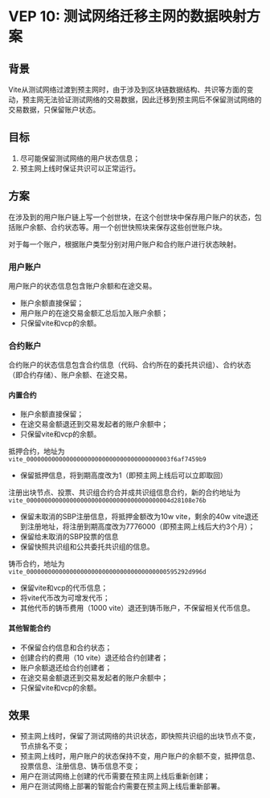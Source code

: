 # VEP 10: 测试网络迁移主网的数据映射方案

## 背景
Vite从测试网络过渡到预主网时，由于涉及到区块链数据结构、共识等方面的变动，预主网无法验证测试网络的交易数据，因此迁移到预主网后不保留测试网络的交易数据，只保留账户状态。

## 目标
1. 尽可能保留测试网络的用户状态信息；
2. 预主网上线时保证共识可以正常运行。

## 方案

在涉及到的用户账户链上写一个创世块，在这个创世块中保存用户账户的状态，包括账户余额、合约状态等。用一个创世快照块来保存这些创世账户块。

对于每一个账户，根据账户类型分别对用户账户和合约账户进行状态映射。

### 用户账户

用户账户的状态信息包含账户余额和在途交易。
* 账户余额直接保留；
* 用户账户的在途交易金额汇总后加入账户余额；
* 只保留vite和vcp的余额。

### 合约账户

合约账户的状态信息包含合约信息（代码、合约所在的委托共识组）、合约状态（即合约存储）、账户余额、在途交易。

#### 内置合约

* 账户余额直接保留；
* 在途交易金额退还到交易发起者的账户余额中；
* 只保留vite和vcp的余额。

抵押合约，地址为`vite_0000000000000000000000000000000000000003f6af7459b9`
* 保留抵押信息，将到期高度改为1（即预主网上线后可以立即取回）

注册出块节点、投票、共识组合约合并成共识组信息合约，新的合约地址为`vite_0000000000000000000000000000000000000004d28108e76b`
* 保留未取消的SBP注册信息，将抵押金额改为10w vite，剩余的40w vite退还到注册地址，将注册到期高度改为7776000（即预主网上线后大约3个月）；
* 保留给未取消的SBP投票的信息
* 保留快照共识组和公共委托共识组的信息。

铸币合约，地址为`vite_000000000000000000000000000000000000000595292d996d`
* 保留vite和vcp的代币信息；
* 将vite代币改为可增发代币；
* 其他代币的铸币费用（1000 vite）退还到铸币账户，不保留相关代币信息。

#### 其他智能合约

* 不保留合约信息和合约状态；
* 创建合约的费用（10 vite）退还给合约创建者；
* 账户余额退还给合约创建者；
* 在途交易金额退还到交易发起者的账户余额中；
* 只保留vite和vcp的余额。

## 效果

* 预主网上线时，保留了测试网络的共识状态，即快照共识组的出块节点不变，节点排名不变；
* 预主网上线时，用户账户的状态保持不变，用户账户的余额不变，抵押信息、投票信息、注册信息、铸币信息不变；
* 用户在测试网络上创建的代币需要在预主网上线后重新创建；
* 用户在测试网络上部署的智能合约需要在预主网上线后重新部署。
